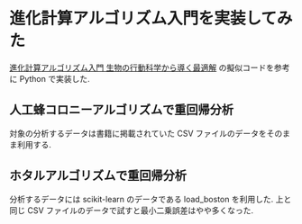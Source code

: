# 進化計算アルゴリズム入門を実装してみた
[進化計算アルゴリズム入門 生物の行動科学から導く最適解](https://www.ohmsha.co.jp/book/9784274222382/) の擬似コードを参考に Python で実装した.

## 人工蜂コロニーアルゴリズムで重回帰分析
対象の分析するデータは書籍に掲載されていた CSV ファイルのデータをそのまま利用する.

## ホタルアルゴリズムで重回帰分析
分析するデータには scikit-learn のデータである load_boston を利用した. 上と同じ CSV ファイルのデータで試すと最小二乗誤差はやや多くなった.
